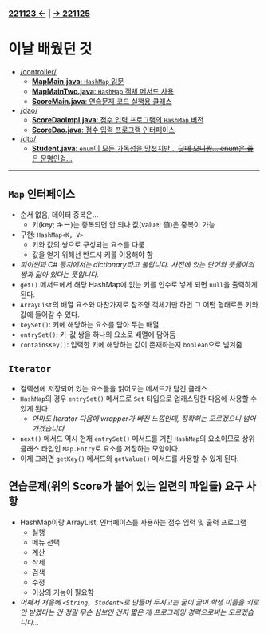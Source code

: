 ﻿#
### [221123 ←](../../221011-221202_JAVA_BASICS/22-11/221123) | [→ 221125](../../221011-221202_JAVA_BASICS/22-11/221125)

# 이날 배웠던 것

- [/controller/](../../221011-221202_JAVA_BASICS/22-11/221124/javastudy/controller/)
    - [**MapMain.java**: `HashMap` 입문](../../221011-221202_JAVA_BASICS/22-11/221124/javastudy/controller/MapMain.java)
    - [**MapMainTwo.java**: `HashMap` 객체 메서드 사용](../../221011-221202_JAVA_BASICS/22-11/221124/javastudy/controller/MapMainTwo.java)
    - [**ScoreMain.java**: 연습문제 코드 실행용 클래스](../../221011-221202_JAVA_BASICS/22-11/221124/javastudy/controller/ScoreMain.java)
- [/dao/](../../221011-221202_JAVA_BASICS/22-11/221124/javastudy/dao/)
    - [**ScoreDaoImpl.java**: 점수 입력 프로그램의 `HashMap` 버전](../../221011-221202_JAVA_BASICS/22-11/221124/javastudy/dao/ScoreDaoImpl.java)
    - [**ScoreDao.java**: 점수 입력 프로그램 인터페이스](../../221011-221202_JAVA_BASICS/22-11/221124/javastudy/dao/ScoreDao.java)
- [/dto/](../../221011-221202_JAVA_BASICS/22-11/221124/javastudy/dto/)
    - [**Student.java**: `enum`이 모든 가독성을 망쳤지만... ~~닷떼 오니쨩... enum은 좋은 문명인걸...~~](../../221011-221202_JAVA_BASICS/22-11/221124/javastudy/dto/Student.java)

---

## `Map` 인터페이스

- 순서 없음, 데이터 중복은...
    - 키(key; キー)는 중복되면 안 되나 값(value; 値)은 중복이 가능
- 구현: `HashMap<K, V>`
    - 키와 값의 쌍으로 구성되는 요소를 다룸
    - 값을 얻기 위해선 반드시 키를 이용해야 함
- _파이썬과 C# 등지에서는 dictionary라고 불립니다. 사전에 있는 단어와 뜻풀이의 쌍과 닮아 있다는 뜻입니다._
- `get()` 메서드에서 해당 HashMap에 없는 키를 인수로 넣게 되면 `null`을 출력하게 된다.
- `ArrayList`의 배열 요소와 마찬가지로 참조형 객체기만 하면 그 어떤 형태로든 키와 값에 들어갈 수 있다.
- `keySet()`: 키에 해당하는 요소를 담아 두는 배열
- `entrySet()`: 키-값 쌍을 하나의 요소로 배열에 담아둠
- `containsKey()`: 입력한 키에 해당하는 값이 존재하는지 `boolean`으로 넘겨줌

## `Iterator`

- 컬렉션에 저장되어 있는 요소들을 읽어오는 메서드가 담긴 클래스
- `HashMap`의 경우 `entrySet()` 메서드로 `Set` 타입으로 업캐스팅한 다음에 사용할 수 있게 된다.
    - _아마도 Iterator 다음에 wrapper가 빠진 느낌인데, 정확히는 모르겠으니 넘어가겠습니다._
- `next()` 메서드 역시 현재 `entrySet()` 메서드를 거친 `HashMap`의 요소이므로 상위 클래스 타입인 `Map.Entry`로 요소를 저장하는 모양이다.
- 이제 그러면 `getKey()` 메서드와 `getValue()` 메서드를 사용할 수 있게 된다.

## 연습문제(위의 Score가 붙어 있는 일련의 파일들) 요구 사항

- HashMap이랑 ArrayList, 인터페이스를 사용하는 점수 입력 및 출력 프로그램
    - 실행
    - 메뉴 선택
    - 계산
    - 삭제
    - 검색
    - 수정
    - 이상의 기능이 필요함
- _어째서 처음에 `<String, Student>`로 만들어 두시고는 굳이 굳이 학생 이름을 키로 안 받겠다는 건 정말 무슨 심보인 건지 짧은 제 프로그래밍 경력으로써는 모르겠습니다..._
